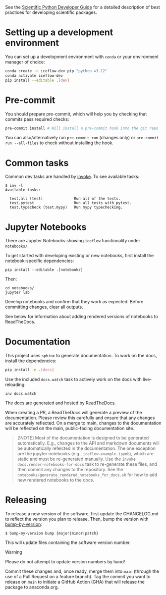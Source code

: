 See the [Scientific Python Developer Guide][spc-dev-intro] for a detailed
description of best practices for developing scientific packages.

[spc-dev-intro]: https://learn.scientific-python.org/development/

# Setting up a development environment

You can set up a development environment with `conda` or your environment
manager of choice:

```bash
conda create -n iceflow-dev pip "python =3.12"
conda activate iceflow-dev
pip install --editable .[dev]
```

# Pre-commit

You should prepare pre-commit, which will help you by checking that commits pass
required checks:

```bash
pre-commit install # Will install a pre-commit hook into the git repo
```

You can also/alternatively run `pre-commit run` (changes only) or
`pre-commit run --all-files` to check without installing the hook.

# Common tasks

Common dev tasks are handled by [invoke](https://www.pyinvoke.org/). To see
available tasks:

```
$ inv -l
Available tasks:

  test.all (test)              Run all of the tests.
  test.pytest                  Run all tests with pytest.
  test.typecheck (test.mypy)   Run mypy typechecking.
```

# Jupyter Notebooks

There are Jupyter Notebooks showing `iceflow` functionality under `notebooks/`.

To get started with developing existing or new notebooks, first install the
notebook-specific dependencies:

```
pip install --editable .[notebooks]
```

Then:

```
cd notebooks/
jupyter lab
```

Develop notebooks and confirm that they work as expected. Before committing
changes, clear all outputs.

See below for information about adding rendered versions of notebooks to
ReadTheDocs.

# Documentation

This project uses `sphinx` to generate documentation. To work on the docs,
install the dependencies:

```bash
pip install -e .[docs]
```

Use the included `docs.watch` task to actively work on the docs with
live-reloading:

```
inv docs.watch
```

The docs are generated and hosted by
[ReadTheDocs](https://iceflow.readthedocs.io/en/latest/).

When creating a PR, a ReadTheDocs will generate a preview of the documentation.
Please review this carefully and ensure that any changes are accurately
reflected. On a merge to main, changes to the documentation will be reflected on
the main, public-facing documentation site.

> [!NOTE] Most of the documentation is designed to be generated automatically.
> E.g., changes to the API and markdown documents will be automatically
> refelcted in the documentation. The one exception are the jupyter notebooks
> (e.g., `iceflow-example.ipynb`), which are static and must be re-generated
> manually. Use the `invoke docs.render-notebooks-for-docs` task to re-generate
> these files, and then commit any changes to the repository. See the
> `notebooks/generate_rendered_notebooks_for_docs.sh` for how to add new
> rendered notebooks to the docs.

# Releasing

To release a new version of the software, first update the CHANGELOG.md to
reflect the version you plan to release. Then, bump the version with
[bump-by-version](https://github.com/callowayproject/bump-my-version):

```
$ bump-my-version bump {major|minor|patch}
```

This will update files containing the software version number.

> [!WARNING]
>
> Please do not attempt to update version numbers by hand!

Commit these changes and, once ready, merge them into `main` (through the use of
a Pull Request on a feature branch). Tag the commit you want to release on
`main` to initiate a GitHub Action (GHA) that will release the package to
anaconda.org.
